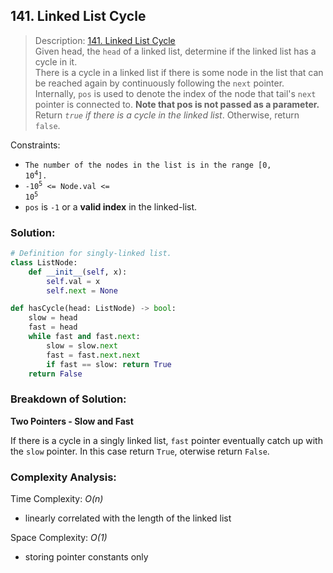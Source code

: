 ## 141. Linked List Cycle

>Description: [141. Linked List Cycle](https://leetcode.com/problems/linked-list-cycle/)\
Given head, the `head` of a linked list, determine if the linked list has a cycle in it.\
There is a cycle in a linked list if there is some node in the list that can be reached again by continuously following the `next` pointer. Internally, `pos` is used to denote the index of the node that tail's `next` pointer is connected to. **Note that pos is not passed as a parameter.**\
Return *`true` if there is a cycle in the linked list*. Otherwise, return `false`.

Constraints:

- <code>The number of the nodes in the list is in the range [0, 10<sup>4</sup>].</code> 
- <code>-10<sup>5</sup> <= Node.val <= 10<sup>5</sup></code> 
- `pos` is `-1` or a **valid index** in the linked-list.

### Solution: 

```python
# Definition for singly-linked list.
class ListNode:
    def __init__(self, x):
        self.val = x
        self.next = None

def hasCycle(head: ListNode) -> bool:
    slow = head
    fast = head
    while fast and fast.next:
        slow = slow.next
        fast = fast.next.next
        if fast == slow: return True
    return False
```
### Breakdown of Solution:

**Two Pointers - Slow and Fast**

If there is a cycle in a singly linked list, `fast` pointer eventually catch up with the `slow` pointer. In this case return `True`, oterwise return `False`.

### Complexity Analysis:

Time Complexity: *O(n)*

- linearly correlated with the length of the linked list

Space Complexity: *O(1)*

- storing pointer constants only
